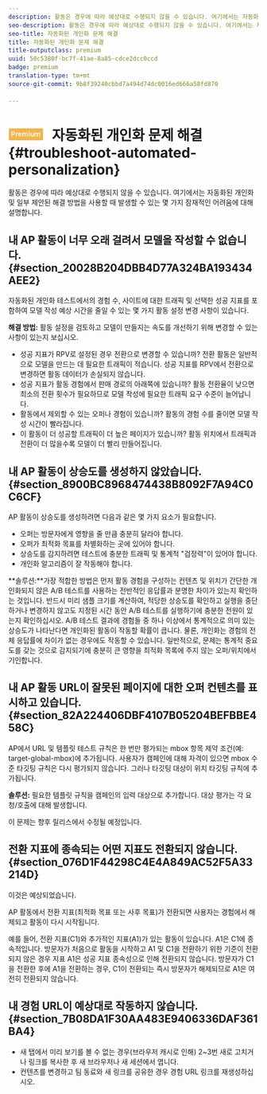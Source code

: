 ```yaml
---
description: 활동은 경우에 따라 예상대로 수행되지 않을 수 있습니다. 여기에서는 자동화된 개인화 및 일부 제안된 해결 방법을 사용할 때 발생할 수 있는 몇 가지 잠재적인 어려움에 대해 설명합니다.
seo-description: 활동은 경우에 따라 예상대로 수행되지 않을 수 있습니다. 여기에서는 자동화된 개인화 및 일부 제안된 해결 방법을 사용할 때 발생할 수 있는 몇 가지 잠재적인 어려움에 대해 설명합니다.
seo-title: 자동화된 개인화 문제 해결
title: 자동화된 개인화 문제 해결
title-outputclass: premium
uuid: 50c5380f-bc7f-41ae-8a85-cdce2dcc0ccd
badge: premium
translation-type: tm+mt
source-git-commit: 9b8f39240cbbd7a494d74dc0016ed666a58fd870

---
```



# ![PREMIUM](/help/assets/premium.png) 자동화된 개인화 문제 해결{#troubleshoot-automated-personalization}

활동은 경우에 따라 예상대로 수행되지 않을 수 있습니다. 여기에서는 자동화된 개인화 및 일부 제안된 해결 방법을 사용할 때 발생할 수 있는 몇 가지 잠재적인 어려움에 대해 설명합니다.

## 내 AP 활동이 너무 오래 걸려서 모델을 작성할 수 없습니다. {#section_20028B204DBB4D77A324BA193434AEE2}

자동화된 개인화 테스트에서의 경험 수, 사이트에 대한 트래픽 및 선택한 성공 지표를 포함하여 모델 작성 예상 시간을 줄일 수 있는 몇 가지 활동 설정 변경 사항이 있습니다.

**해결 방법:** 활동 설정을 검토하고 모델이 만들지는 속도를 개선하기 위해 변경할 수 있는 사항이 있는지 보십시오.

* 성공 지표가 RPV로 설정된 경우 전환으로 변경할 수 있습니까? 전환 활동은 일반적으로 모델을 만드는 데 필요한 트래픽이 적습니다. 성공 지표를 RPV에서 전환으로 변경하면 활동 데이터가 손실되지 않습니다.
* 성공 지표가 활동 경험에서 판매 경로의 아래쪽에 있습니까? 활동 전환율이 낮으면 최소의 전환 횟수가 필요하므로 모델 작성에 필요한 트래픽 요구 수준이 늘어납니다.
* 활동에서 제외할 수 있는 오퍼나 경험이 있습니까? 활동의 경험 수를 줄이면 모델 작성 시간이 빨라집니다.
* 이 활동이 더 성공할 트래픽이 더 높은 페이지가 있습니까? 활동 위치에서 트래픽과 전환이 더 많을수록 모델이 더 빨리 만들어집니다.

## 내 AP 활동이 상승도를 생성하지 않았습니다. {#section_8900BC8968474438B8092F7A94C0C6CF}

AP 활동이 상승도를 생성하려면 다음과 같은 몇 가지 요소가 필요합니다.

* 오퍼는 방문자에게 영향을 줄 만큼 충분히 달라야 합니다.
* 오퍼가 최적화 목표를 차별화하는 곳에 있어야 합니다.
* 상승도를 감지하려면 테스트에 충분한 트래픽 및 통계적 &quot;검정력&quot;이 있어야 합니다.
* 개인화 알고리즘이 잘 작동해야 합니다.

**솔루션:**가장 적합한 방법은 먼저 활동 경험을 구성하는 컨텐츠 및 위치가 간단한 개인화되지 않은 A/B 테스트를 사용하는 전반적인 응답률과 분명한 차이가 있는지 확인하는 것입니다. 반드시 미리 샘플 크기를 계산하여, 적당한 상승도를 확인하고 실행을 중단하거나 변경하지 않고도 지정된 시간 동안 A/B 테스트를 실행하기에 충분한 전원이 있는지 확인하십시오. A/B 테스트 결과에 경험들 중 하나 이상에서 통계적으로 의미 있는 상승도가 나타난다면 개인화된 활동이 작동할 확률이 큽니다. 물론, 개인화는 경험의 전체 응답률에 차이가 없는 경우에도 작동할 수 있습니다. 일반적으로, 문제는 통계적 중요도를 갖는 것으로 감지되기에 충분히 큰 영향을 최적화 목록에 주지 않는 오퍼/위치에서 기인합니다.

## 내 AP 활동 URL이 잘못된 페이지에 대한 오퍼 컨텐츠를 표시하고 있습니다. {#section_82A224406DBF4107B05204BEFBBE458C}

AP에서 URL 및 템플릿 테스트 규칙은 한 번만 평가되는 mbox 항목 제약 조건(예: target-global-mbox)에 추가됩니다. 사용자가 캠페인에 대해 자격이 있으면 mbox 수준 타깃팅 규칙은 다시 평가되지 않습니다. 그러나 타깃팅 대상이 위치 타깃팅 규칙에 추가됩니다.

**솔루션:** 필요한 템플릿 규칙을 캠페인의 입력 대상으로 추가합니다. 대상 평가는 각 요청/호출에 대해 발생합니다.

이 문제는 향후 릴리스에서 수정될 예정입니다.

## 전환 지표에 종속되는 어떤 지표도 전환되지 않습니다. {#section_076D1F44298C4E4A849AC52F5A33214D}

이것은 예상되었습니다.

AP 활동에서 전환 지표(최적화 목표 또는 사후 목표)가 전환되면 사용자는 경험에서 해제되고 활동이 다시 시작됩니다.

예를 들어, 전환 지표(C1)와 추가적인 지표(A1)가 있는 활동이 있습니다. A1은 C1에 종속적입니다. 방문자가 처음으로 활동을 시작하고 A1 및 C1을 전환하기 위한 기준이 전환되지 않은 경우 지표 A1은 성공 지표 종속성으로 인해 전환되지 않습니다. 방문자가 C1을 전환한 후에 A1을 전환하는 경우, C1이 전환되는 즉시 방문자가 해제되므로 A1은 여전히 전환되지 않습니다.

## 내 경험 URL이 예상대로 작동하지 않습니다. {#section_7B08DA1F30AA483E9406336DAF361BA4}

* 새 탭에서 미리 보기를 볼 수 없는 경우(브라우저 캐시로 인해) 2~3번 새로 고치거나 링크를 복사한 후 새 브라우저나 새 세션에서 엽니다.
* 컨텐츠를 변경하고 팀 동료와 새 링크를 공유한 경우 경험 URL 링크를 재생성하십시오.

